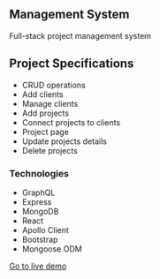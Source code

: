 ## Management System

Full-stack project management system

## Project Specifications

- CRUD operations
- Add clients
- Manage clients
- Add projects
- Connect projects to clients
- Project page
- Update projects details
- Delete projects

### Technologies

- GraphQL
- Express
- MongoDB
- React
- Apollo Client
- Bootstrap
- Mongoose ODM

[Go to live demo](https://management-system-yngw.onrender.com/)
